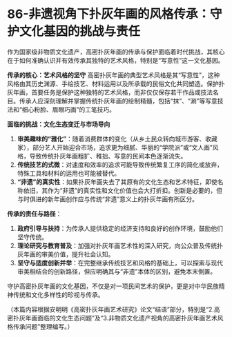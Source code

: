 # 86-非遗视角下扑灰年画的风格传承：守护文化基因的挑战与责任

作为国家级非物质文化遗产，高密扑灰年画的传承与保护面临着时代挑战，其核心在于如何准确认识并有效传承其独特的艺术风格，特别是“写意性”这一文化基因。

**传承的核心：艺术风格的坚守**
高密扑灰年画的典型艺术风格是其“写意性”，这种风格由其历史渊源、手绘技艺、材料运用以及所承载的民俗文化共同塑造。保护扑灰年画，首要任务是保护这种独特的艺术风格，而非仅仅保存若干作品或技法名目。传承人应深刻理解并掌握传统扑灰年画的绘制精髓，包括“抹”、“涮”等写意技法和“细心粉脸、眉眼巧画”的工笔技巧。

**面临的挑战：文化生态变迁与市场导向**
1.  **审美趣味的“雅化”**：随着消费群体的变化（从乡土民众转向城市游客、收藏家），部分艺人开始迎合市场，追求更为细腻、华丽的“学院派”或“文人画”风格，导致传统扑灰年画粗犷、稚拙、写意的民间本色逐渐流失。
2.  **传统技艺的式微**：对速度和效率的追求可能导致传统繁复工序的简化或放弃，特殊工具和材料的运用也可能被替代。
3.  **“非遗”的真实性**：如果扑灰年画失去了其原有的文化生态和艺术特征，即使名称依旧，其作为“非遗”的真实性和文化价值也会大打折扣。创新是必要的，但与时俱进的新年画创作应与传统“非遗”意义上的扑灰年画有所区分。

**传承的责任与路径**：
1.  **政府引导与扶持**：为传承人提供稳定的经济支持和良好的创作环境，鼓励他们坚守传统。
2.  **理论研究与教育普及**：加强对扑灰年画艺术性的深入研究，向公众普及传统扑灰年画的审美价值，提升社会认知。
3.  **坚守与适度创新并举**：在完整继承传统技艺和风格的基础上，可以探索与现代审美相结合的创新路径，但应明确其与“非遗”本体的区别，避免本末倒置。

守护高密扑灰年画的文化基因，不仅是对一项民间艺术的保护，更是对中华民族精神传统和文化多样性的珍视与传承。

（本篇内容根据安明明《高密扑灰年画艺术研究》论文“结语”部分，特别是“2.高密扑灰年画面临的文化生态问题”及“3.非物质文化遗产视角的高密扑灰年画艺术风格传承问题”整理编写。）
